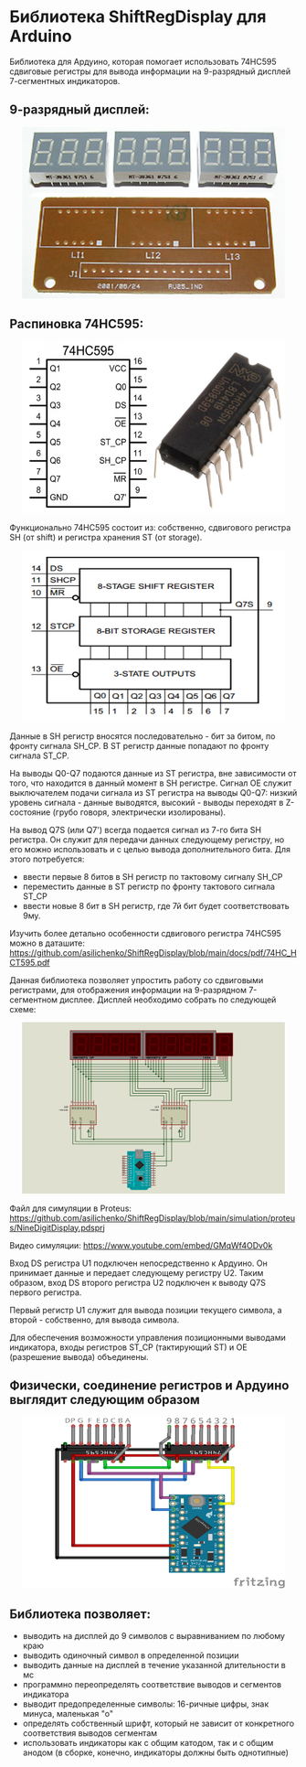 # Библиотека ShiftRegDisplay для Arduino

Библиотека для Ардуино, которая помогает использовать 74HC595 сдвиговые регистры для вывода информации на 9-разрядный дисплей 7-сегментных индикаторов.

## 9-разрядный дисплей:
<p align="center">
  <img width="460" height="300" src="https://github.com/asilichenko/ShiftRegDisplay/blob/main/docs/img/9_digit_display.jpg">
</p>

## Распиновка 74HC595:
<p align="center">
  <img width="460" height="300" src="https://github.com/asilichenko/ShiftRegDisplay/blob/main/docs/img/74HC595.jpg">
</p>

Функционально 74HC595 состоит из: собственно, сдвигового регистра SH (от shift) и регистра хранения ST (от storage).

<p align="center">
  <img width="460" height="300" src="https://github.com/asilichenko/ShiftRegDisplay/blob/main/docs/img/74hc595_functional.png">
</p>

Данные в SH регистр вносятся последовательно - бит за битом, по фронту сигнала SH_CP. В ST регистр данные попадают по фронту сигнала ST_CP.

На выводы Q0-Q7 подаются данные из ST регистра, вне зависимости от того, что находится в данный момент в SH регистре. Сигнал OE служит выключателем подачи сигнала из ST регистра на выводы Q0-Q7: низкий уровень сигнала - данные выводятся, высокий - выводы переходят в Z-состояние (грубо говоря, электрически изолированы).

На вывод Q7S (или Q7') всегда подается сигнал из 7-го бита SH регистра. Он служит для передачи данных следующему регистру, но его можно использовать и с целью вывода дополнительного бита. Для этого потребуется:
- ввести первые 8 битов в SH регистр по тактовому сигналу SH_CP
- переместить данные в ST регистр по фронту тактового сигнала ST_CP
- ввести новые 8 бит в SH регистр, где 7й бит будет соответствовать 9му.

Изучить более детально особенности сдвигового регистра 74HC595 можно в даташите: https://github.com/asilichenko/ShiftRegDisplay/blob/main/docs/pdf/74HC_HCT595.pdf

Данная библиотека позволяет упростить работу со сдвиговыми регистрами, для отображения информации на 9-разрядном 7-сегментном дисплее. Дисплей необходимо собрать по следующей схеме:

<p align="center">
  <img width="460" height="300" src="https://github.com/asilichenko/ShiftRegDisplay/blob/main/docs/img/proteus.jpg">
</p>

Файл для симуляции в Proteus: https://github.com/asilichenko/ShiftRegDisplay/blob/main/simulation/proteus/NineDigitDisplay.pdsprj

Видео симуляции: https://www.youtube.com/embed/GMqWf4ODv0k

Вход DS регистра U1 подключен непосредственно к Ардуино. Он принимает данные и передает следующему регистру U2. Таким образом, вход DS второго регистра U2 подключен к выводу Q7S первого регистра.

Первый регистр U1 служит для вывода позиции текущего символа, а второй - собственно, для вывода символа.

Для обеспечения возможности управления позиционными выводами индикатора, входы регистров ST_CP (тактирующий ST) и OE (разрешение вывода) объединены.

## Физически, соединение регистров и Ардуино выглядит следующим образом
<p align="center">
  <img width="460" height="300" src="https://github.com/asilichenko/ShiftRegDisplay/blob/main/docs/img/fritzing.jpg">
</p>

## Библиотека позволяет:
- выводить на дисплей до 9 символов с выравниванием по любому краю
- выводить одиночный символ в определенной позиции
- выводить данные на дисплей в течение указанной длительности в мс
- программно переопределять соответствие выводов и сегментов индикатора
- выводит предопределенные символы: 16-ричные цифры, знак минуса, маленькая "о"
- определять собственный шрифт, который не зависит от конкретного соответствия выводов сегментам
- использовать индикаторы как с общим катодом, так и с общим анодом (в сборке, конечно, индикаторы должны быть однотипные)
